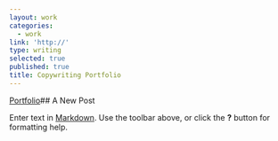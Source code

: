 ```yaml
---
layout: work
categories:
  - work
link: 'http://'
type: writing
selected: true
published: true
title: Copywriting Portfolio
---
```

[Portfolio](https://www.pinterest.com/krishartrum/writing-portfolio/)## A New Post

Enter text in [Markdown](http://daringfireball.net/projects/markdown/). Use the toolbar above, or click the **?** button for formatting help.
